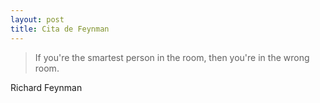 ```yaml
---
layout: post
title: Cita de Feynman
---
```


> If you're the smartest person in the room, then you're in the wrong room.

Richard Feynman
